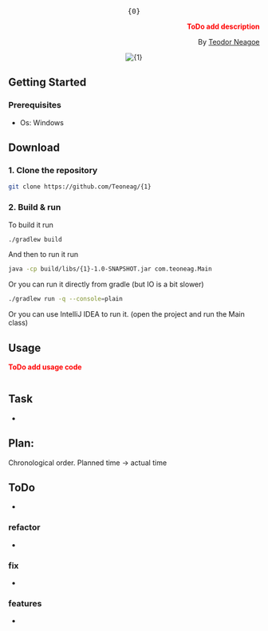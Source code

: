 <div align="center">
<pre>
{0}
</pre>
<div align="right">

**<font color="red">ToDo add description</font>**

By [Teodor Neagoe](https://github.com/Teoneag)

</div>
<img src="gifs/{1} Preview.gif" alt="{1}"/>
</div>

## Getting Started

### Prerequisites

- Os: Windows


## Download

### 1. Clone the repository

```bash
git clone https://github.com/Teoneag/{1}
```

### 2. Build & run

To build it run
```bash
./gradlew build
```

And then to run it run
```bash
java -cp build/libs/{1}-1.0-SNAPSHOT.jar com.teoneag.Main
```

Or you can run it directly from gradle (but IO is a bit slower)

```bash
./gradlew run -q --console=plain
```

Or you can use IntelliJ IDEA to run it. (open the project and run the Main class)

## Usage

**<font color="red">ToDo add usage code</font>**
```java

```

## Task

- 

## Plan: 

Chronological order. Planned time -> actual time

## ToDo

- 

### refactor

- 

### fix

- 

### features

- 